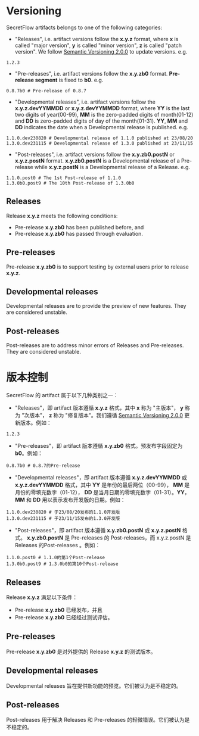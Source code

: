 # Versioning

SecretFlow artifacts belongs to one of the following categories:

- "Releases", i.e. artifact versions follow the **x.y.z** format, where **x** is called "major version", **y** is called "minor version", **z** is called "patch version". We follow [Semantic Versioning 2.0.0](https://semver.org/) to update versions. e.g.
```
1.2.3
```

- "Pre-releases", i.e. artifact versions follow the **x.y.zb0** format. **Pre-release segment** is fixed to **b0**.  e.g.
```
0.8.7b0 # Pre-release of 0.8.7
```

- "Developmental releases", i.e. artifact versions follow the **x.y.z.devYYMMDD** or **x.y.z.devYYMMDD** format, where **YY** is the last two digits of year(00-99), **MM** is the zero-padded digits of month(01-12) and **DD** is zero-padded digits of day of the month(01-31). **YY**, **MM** and **DD** indicates the date when a Developmental release is published.  e.g.
```
1.1.0.dev230820 # Developmental release of 1.1.0 published at 23/08/20
1.3.0.dev231115 # Developmental release of 1.3.0 published at 23/11/15
```

- "Post-releases", i.e. artifact versions follow the **x.y.zb0.postN** or **x.y.z.postN** format. **x.y.zb0.postN** is a Developmental release of a Pre-release while **x.y.z.postN** is a Developmental release of a Release.  e.g.
```
1.1.0.post0 # The 1st Post-release of 1.1.0
1.3.0b0.post9 # The 10th Post-release of 1.3.0b0
```

## Releases

Release **x.y.z** meets the following conditions:
- Pre-release **x.y.zb0** has been published before, and
- Pre-release **x.y.zb0** has passed through evaluation.

## Pre-releases

Pre-release **x.y.zb0** is to support testing by external users prior to release **x.y.z**.

## Developmental releases

Developmental releases are to provide the preview of new features. They are considered unstable.

## Post-releases

Post-releases are to address minor errors of Releases and Pre-releases. They are considered unstable.

# 版本控制

SecretFlow 的 artifact 属于以下几种类别之一：

- "Releases"，即 artifact 版本遵循 **x.y.z** 格式，其中 **x** 称为 "主版本"， **y** 称为 "次版本"， **z** 称为 "修复版本"。我们遵循 [Semantic Versioning 2.0.0](https://semver.org/) 更新版本。例如：
```
1.2.3
```

- "Pre-releases"，即 artifact 版本遵循 **x.y.zb0** 格式。预发布字段固定为 **b0**。例如：
```
0.8.7b0 # 0.8.7的Pre-release
```

- "Developmental releases"，即 artifact 版本遵循 **x.y.z.devYYMMDD** 或 **x.y.z.devYYMMDD** 格式，其中 **YY** 是年份的最后两位（00-99）， **MM** 是月份的零填充数字（01-12）， **DD** 是当月日期的零填充数字（01-31）。**YY**， **MM** 和 **DD** 用以表示发布开发版的日期。例如：
```
1.1.0.dev230820 # 于23/08/20发布的1.1.0开发版
1.3.0.dev231115 # 于23/11/15发布的1.3.0开发版
```


- "Post-releases"，即 artifact 版本遵循 **x.y.zb0.postN** 或 **x.y.z.postN** 格式。 **x.y.zb0.postN** 是 Pre-releases 的 Post-releases，而 x.y.z.postN 是 Releases 的Post-releases 。例如：
```
1.1.0.post0 # 1.1.0的第1个Post-release
1.3.0b0.post9 # 1.3.0b0的第10个Post-release
```

## Releases

Release **x.y.z** 满足以下条件：

- Pre-release **x.y.zb0** 已经发布，并且
- Pre-release **x.y.zb0** 已经经过测试评估。

## Pre-releases

Pre-release **x.y.zb0** 是对外提供的 Release **x.y.z** 的测试版本。

## Developmental releases

Developmental releases 旨在提供新功能的预览。它们被认为是不稳定的。

## Post-releases

Post-releases 用于解决 Releases 和 Pre-releases 的轻微错误。它们被认为是不稳定的。
